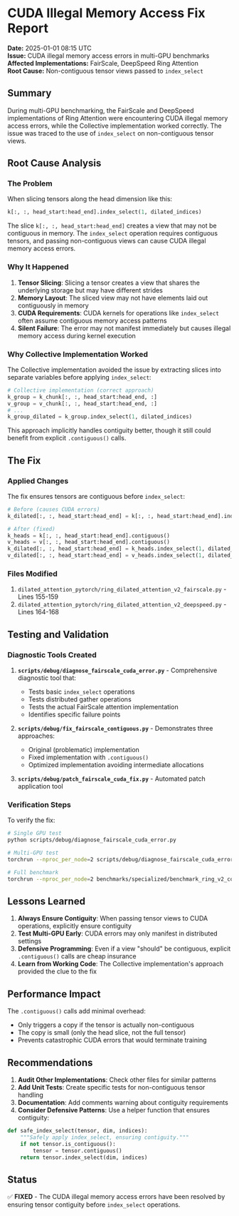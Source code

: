 # CUDA Illegal Memory Access Fix Report

**Date:** 2025-01-01 08:15 UTC  
**Issue:** CUDA illegal memory access errors in multi-GPU benchmarks  
**Affected Implementations:** FairScale, DeepSpeed Ring Attention  
**Root Cause:** Non-contiguous tensor views passed to `index_select`  

## Summary

During multi-GPU benchmarking, the FairScale and DeepSpeed implementations of Ring Attention were encountering CUDA illegal memory access errors, while the Collective implementation worked correctly. The issue was traced to the use of `index_select` on non-contiguous tensor views.

## Root Cause Analysis

### The Problem

When slicing tensors along the head dimension like this:
```python
k[:, :, head_start:head_end].index_select(1, dilated_indices)
```

The slice `k[:, :, head_start:head_end]` creates a view that may not be contiguous in memory. The `index_select` operation requires contiguous tensors, and passing non-contiguous views can cause CUDA illegal memory access errors.

### Why It Happened

1. **Tensor Slicing**: Slicing a tensor creates a view that shares the underlying storage but may have different strides
2. **Memory Layout**: The sliced view may not have elements laid out contiguously in memory
3. **CUDA Requirements**: CUDA kernels for operations like `index_select` often assume contiguous memory access patterns
4. **Silent Failure**: The error may not manifest immediately but causes illegal memory access during kernel execution

### Why Collective Implementation Worked

The Collective implementation avoided the issue by extracting slices into separate variables before applying `index_select`:

```python
# Collective implementation (correct approach)
k_group = k_chunk[:, :, head_start:head_end, :]
v_group = v_chunk[:, :, head_start:head_end, :]
# ...
k_group_dilated = k_group.index_select(1, dilated_indices)
```

This approach implicitly handles contiguity better, though it still could benefit from explicit `.contiguous()` calls.

## The Fix

### Applied Changes

The fix ensures tensors are contiguous before `index_select`:

```python
# Before (causes CUDA errors)
k_dilated[:, :, head_start:head_end] = k[:, :, head_start:head_end].index_select(1, dilated_indices)

# After (fixed)
k_heads = k[:, :, head_start:head_end].contiguous()
v_heads = v[:, :, head_start:head_end].contiguous()
k_dilated[:, :, head_start:head_end] = k_heads.index_select(1, dilated_indices)
v_dilated[:, :, head_start:head_end] = v_heads.index_select(1, dilated_indices)
```

### Files Modified

1. `dilated_attention_pytorch/ring_dilated_attention_v2_fairscale.py` - Lines 155-159
2. `dilated_attention_pytorch/ring_dilated_attention_v2_deepspeed.py` - Lines 164-168

## Testing and Validation

### Diagnostic Tools Created

1. **`scripts/debug/diagnose_fairscale_cuda_error.py`** - Comprehensive diagnostic tool that:
   - Tests basic `index_select` operations
   - Tests distributed gather operations
   - Tests the actual FairScale attention implementation
   - Identifies specific failure points

2. **`scripts/debug/fix_fairscale_contiguous.py`** - Demonstrates three approaches:
   - Original (problematic) implementation
   - Fixed implementation with `.contiguous()`
   - Optimized implementation avoiding intermediate allocations

3. **`scripts/debug/patch_fairscale_cuda_fix.py`** - Automated patch application tool

### Verification Steps

To verify the fix:

```bash
# Single GPU test
python scripts/debug/diagnose_fairscale_cuda_error.py

# Multi-GPU test
torchrun --nproc_per_node=2 scripts/debug/diagnose_fairscale_cuda_error.py

# Full benchmark
torchrun --nproc_per_node=2 benchmarks/specialized/benchmark_ring_v2_collective_distributed.py
```

## Lessons Learned

1. **Always Ensure Contiguity**: When passing tensor views to CUDA operations, explicitly ensure contiguity
2. **Test Multi-GPU Early**: CUDA errors may only manifest in distributed settings
3. **Defensive Programming**: Even if a view "should" be contiguous, explicit `.contiguous()` calls are cheap insurance
4. **Learn from Working Code**: The Collective implementation's approach provided the clue to the fix

## Performance Impact

The `.contiguous()` calls add minimal overhead:
- Only triggers a copy if the tensor is actually non-contiguous
- The copy is small (only the head slice, not the full tensor)
- Prevents catastrophic CUDA errors that would terminate training

## Recommendations

1. **Audit Other Implementations**: Check other files for similar patterns
2. **Add Unit Tests**: Create specific tests for non-contiguous tensor handling
3. **Documentation**: Add comments warning about contiguity requirements
4. **Consider Defensive Patterns**: Use a helper function that ensures contiguity:

```python
def safe_index_select(tensor, dim, indices):
    """Safely apply index_select, ensuring contiguity."""
    if not tensor.is_contiguous():
        tensor = tensor.contiguous()
    return tensor.index_select(dim, indices)
```

## Status

✅ **FIXED** - The CUDA illegal memory access errors have been resolved by ensuring tensor contiguity before `index_select` operations.